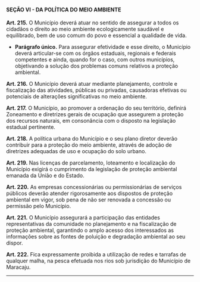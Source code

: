 #### SEÇÃO VI - DA POLÍTICA DO MEIO AMBIENTE


**Art. 215.** O Município deverá atuar no sentido de assegurar a todos os cidadãos o direito ao meio ambiente ecologicamente saudável e equilibrado, bem de uso comum do povo e essencial a qualidade de vida.

- **Parágrafo único.** Para assegurar efetividade e esse direito, o Município deverá articular-se com os órgãos estaduais, regionais e federais competentes e ainda, quando for o caso, com outros municípios, objetivando a solução dos problemas comuns relativos a proteção ambiental.

**Art. 216.** O Município deverá atuar mediante planejamento, controle e fiscalização das atividades, públicas ou privadas, causadoras efetivas ou potenciais de alterações significativas no meio ambiente.

**Art. 217.** O Município, ao promover a ordenação do seu território, definirá Zoneamento e diretrizes gerais de ocupação que assegurem a proteção dos recursos naturais, em consonância com o disposto na legislação estadual pertinente.

**Art. 218.** A política urbana do Município e o seu plano diretor deverão contribuir para a proteção do meio ambiente, através de adoção de diretrizes adequadas de uso e ocupação do solo urbano.

**Art. 219.** Nas licenças de parcelamento, loteamento e localização do Município exigirá o cumprimento da legislação de proteção ambiental emanada da União e do Estado.

**Art. 220.** As empresas concessionárias ou permissionárias de serviços públicos deverão atender rigorosamente aos dispostos de proteção ambiental em vigor, sob pena de não ser renovada a concessão ou permissão pelo Município. 

**Art. 221.** O Município assegurará a participação das entidades representativas da comunidade no planejamento e na fiscalização de proteção ambiental, garantindo o amplo acesso dos interessados as informações sobre as fontes de poluição e degradação ambiental ao seu dispor.

**Art. 222.** Fica expressamente proibida a utilização de redes e tarrafas de qualquer malha, na pesca efetuada nos rios sob jurisdição do Município de Maracaju.

---